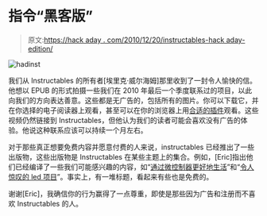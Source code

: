 # 指令“黑客版”

> 原文:[https://hack aday . com/2010/12/20/instructables-hack aday-edition/](https://hackaday.com/2010/12/20/instructables-hackaday-edition/)

![](../Images/d9a982eca5a4b4dcd442309a30cd1fa1.png "hadinst")

我们从 Instructables 的所有者[埃里克·威尔海姆]那里收到了一封令人愉快的信。他想以 EPUB 的形式拍摄一些我们在 2010 年最后一个季度联系过的项目，以此向我们的方向表达善意。这些都是无广告的，包括所有的图片。你可以下载它，并在你选择的电子阅读器上观看，甚至可以在你的浏览器上用[合适的插件](https://addons.mozilla.org/en-US/firefox/addon/45281/)观看。这些视频仍然链接到 Instructables，但他认为我们的读者可能会喜欢没有广告的体验。他说这种联系应该可以持续一个月左右。

对于那些真正想要免费内容并愿意付费的人来说，instructables 已经推出了一些出版物，这些出版物是 Instructables 在某些主题上的集合。例如，[Eric]指出他们已经编译了一些我们可能感兴趣的内容，如“[通过微控制器更好地生活](http://itunes.apple.com/us/book/better-living-through-microcontrollers/id409040573?mt=11)”和“[令人惊叹的 led 项目](http://itunes.apple.com/us/book/amazing-led-projects/id408985449?mt=11)”。事实上，有一堆标题，看起来有些也是免费的。

谢谢[Eric]，我确信你的行为赢得了一点尊重，即使是那些因为广告和注册而不喜欢 Instructables 的人。